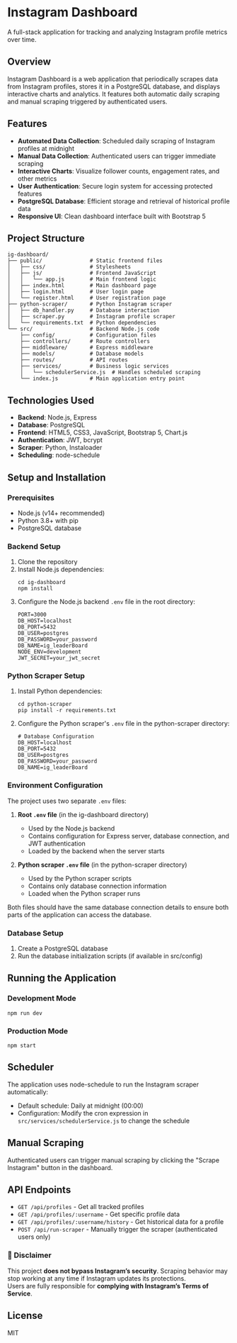 # Instagram Dashboard

A full-stack application for tracking and analyzing Instagram profile metrics over time.

## Overview

Instagram Dashboard is a web application that periodically scrapes data from Instagram profiles, stores it in a PostgreSQL database, and displays interactive charts and analytics. It features both automatic daily scraping and manual scraping triggered by authenticated users.

## Features

- **Automated Data Collection**: Scheduled daily scraping of Instagram profiles at midnight
- **Manual Data Collection**: Authenticated users can trigger immediate scraping
- **Interactive Charts**: Visualize follower counts, engagement rates, and other metrics
- **User Authentication**: Secure login system for accessing protected features
- **PostgreSQL Database**: Efficient storage and retrieval of historical profile data
- **Responsive UI**: Clean dashboard interface built with Bootstrap 5

## Project Structure

```
ig-dashboard/
├── public/               # Static frontend files
│   ├── css/              # Stylesheets
│   ├── js/               # Frontend JavaScript
│   │   └── app.js        # Main frontend logic
│   ├── index.html        # Main dashboard page
│   ├── login.html        # User login page
│   └── register.html     # User registration page
├── python-scraper/       # Python Instagram scraper
│   ├── db_handler.py     # Database interaction 
│   ├── scraper.py        # Instagram profile scraper
│   └── requirements.txt  # Python dependencies
└── src/                  # Backend Node.js code
    ├── config/           # Configuration files
    ├── controllers/      # Route controllers
    ├── middleware/       # Express middleware
    ├── models/           # Database models
    ├── routes/           # API routes
    ├── services/         # Business logic services
    │   └── schedulerService.js  # Handles scheduled scraping
    └── index.js          # Main application entry point
```

## Technologies Used

- **Backend**: Node.js, Express
- **Database**: PostgreSQL
- **Frontend**: HTML5, CSS3, JavaScript, Bootstrap 5, Chart.js
- **Authentication**: JWT, bcrypt
- **Scraper**: Python, Instaloader
- **Scheduling**: node-schedule

## Setup and Installation

### Prerequisites

- Node.js (v14+ recommended)
- Python 3.8+ with pip
- PostgreSQL database

### Backend Setup

1. Clone the repository
2. Install Node.js dependencies:
   ```
   cd ig-dashboard
   npm install
   ```
3. Configure the Node.js backend `.env` file in the root directory:
   ```
   PORT=3000
   DB_HOST=localhost
   DB_PORT=5432
   DB_USER=postgres
   DB_PASSWORD=your_password
   DB_NAME=ig_leaderBoard
   NODE_ENV=development
   JWT_SECRET=your_jwt_secret
   ```

### Python Scraper Setup

1. Install Python dependencies:
   ```
   cd python-scraper
   pip install -r requirements.txt
   ```

2. Configure the Python scraper's `.env` file in the python-scraper directory:
   ```
   # Database Configuration
   DB_HOST=localhost
   DB_PORT=5432
   DB_USER=postgres
   DB_PASSWORD=your_password
   DB_NAME=ig_leaderBoard
   ```

### Environment Configuration

The project uses two separate `.env` files:

1. **Root `.env` file** (in the ig-dashboard directory)
   - Used by the Node.js backend
   - Contains configuration for Express server, database connection, and JWT authentication
   - Loaded by the backend when the server starts

2. **Python scraper `.env` file** (in the python-scraper directory)
   - Used by the Python scraper scripts
   - Contains only database connection information
   - Loaded when the Python scraper runs

Both files should have the same database connection details to ensure both parts of the application can access the database.

### Database Setup

1. Create a PostgreSQL database
2. Run the database initialization scripts (if available in src/config)

## Running the Application

### Development Mode

```
npm run dev
```

### Production Mode

```
npm start
```

## Scheduler

The application uses node-schedule to run the Instagram scraper automatically:

- Default schedule: Daily at midnight (00:00)
- Configuration: Modify the cron expression in `src/services/schedulerService.js` to change the schedule

## Manual Scraping

Authenticated users can trigger manual scraping by clicking the "Scrape Instagram" button in the dashboard.

## API Endpoints

- `GET /api/profiles` - Get all tracked profiles
- `GET /api/profiles/:username` - Get specific profile data
- `GET /api/profiles/:username/history` - Get historical data for a profile
- `POST /api/run-scraper` - Manually trigger the scraper (authenticated users only)

### 🚫 Disclaimer

This project **does not bypass Instagram’s security**. Scraping behavior may stop working at any time if Instagram updates its protections.  
Users are fully responsible for **complying with Instagram’s Terms of Service**.
## License

MIT
